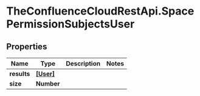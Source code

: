 # TheConfluenceCloudRestApi.SpacePermissionSubjectsUser

## Properties
Name | Type | Description | Notes
------------ | ------------- | ------------- | -------------
**results** | [**[User]**](User.md) |  | 
**size** | **Number** |  | 

